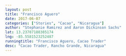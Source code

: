 ```yaml
---
layout: post
title: "Francisco Aguero"
date: 2017-06-07
categories: ["Stories", "Cacao", "Nicaragua"]
author: "Stephanie Ramirez and Aaron Dickinson Sachs"
lat: 13.23787188385174
lng: -85.5581523252487
runningtitle: "Francisco Aguero, Cacao Trader"
desc: "Cacao Trader, Rancho Grande, Nicaragua"
---
```


